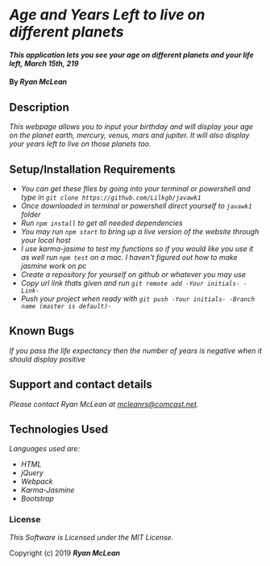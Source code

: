 # _Age and Years Left to live on different planets_

#### _This application lets you see your age on different planets and your life left, March 15th, 219_

#### By _**Ryan McLean**_

## Description

_This webpage allows you to input your birthday and will display your age on the planet earth, mercury, venus, mars and jupiter. It will also display your years left to live on those planets too._

## Setup/Installation Requirements

* _You can get these files by going into your terminal or powershell and type in `git clone https://github.com/Lilkgb/javawk1`_
* _Once downloaded in terminal or powershell direct yourself to `javawk1` folder_
* _Run `npm install` to get all needed dependencies_
* _You may run `npm start` to bring up a live version of the website through your local host_
* _I use karma-jasime to test my functions so if you would like you use it as well run `npm test` on a mac. I haven't figured out how to make jasmine work on pc_
* _Create a repository for yourself on github or whatever you may use_
* _Copy url link thats given and run `git remote add -Your initials- -Link-`_
* _Push your project when ready with `git push -Your initials- -Branch name (master is default)-`_

## Known Bugs

_If you pass the life expectancy then the number of years is negative when it should display positive_

## Support and contact details

_Please contact Ryan McLean at mcleanrs@comcast.net._

## Technologies Used

_Languages used are:_
* _HTML_
* _jQuery_
* _Webpack_
* _Karma-Jasmine_
* _Bootstrap_

### License

*This Software is Licensed under the MIT License.*

Copyright (c) 2019 **_Ryan McLean_**

